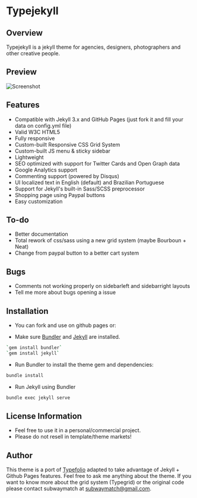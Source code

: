 Typejekyll
=========

## Overview

Typejekyll is a jekyll theme for agencies, designers, photographers and other creative people.

## Preview

![Screenshot](https://cloud.githubusercontent.com/assets/44816/20872652/434e1c8c-ba87-11e6-9fc8-51073fa5600c.jpg)

## Features

* Compatible with Jekyll 3.x and GitHub Pages (just fork it and fill your data on config.yml file)
* Valid W3C HTML5
* Fully responsive
* Custom-built Responsive CSS Grid System
* Custom-built JS menu & sticky sidebar
* Lightweight
* SEO optimized with support for Twitter Cards and Open Graph data
* Google Analytics support
* Commenting support (powered by Disqus)
* UI localized text in English (default) and Brazilian Portuguese
* Support for Jekyll's built-in Sass/SCSS preprocessor
* Shopping page using Paypal buttons
* Easy customization

## To-do

* Better documentation
* Total rework of css/sass using a new grid system (maybe Bourboun + Neat)
* Change from paypal button to a better cart system


## Bugs

* Comments not working properly on sidebarleft and sidebarright layouts
* Tell me more about bugs opening a issue


## Installation

* You can fork and use on github pages or:

* Make sure [Bundler](http://bundler.io) and [Jekyll](http://jekyllrb.com/docs/installation/) are installed.
```bash
`gem install bundler`
`gem install jekyll`
```

*  Run Bundler to install the theme gem and dependencies:
```bash
bundle install
```

* Run Jekyll using Bundler
```bash
bundle exec jekyll serve
```


## License Information

* Feel free to use it in a personal/commercial project.
* Please do not resell in template/theme markets!


## Author

This theme is a port of [Typefolio](https://github.com/subwaymatch/typefolio) adapted to take advantage of Jekyll + Github Pages features. Feel free to ask me anything about the theme. If you want to know more about the grid system (Typegrid) or the original code please contact subwaymatch at [subwaymatch@gmail.com](mailto:subwaymatch@gmail.com).
